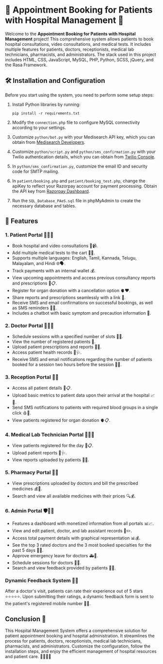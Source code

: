 # 🏥 Appointment Booking for Patients with Hospital Management 📅

Welcome to the **Appointment Booking for Patients with Hospital Management** project! This comprehensive system allows patients to book hospital consultations, video consultations, and medical tests. It includes multiple features for patients, doctors, receptionists, medical lab technicians, pharmacists, and administrators. The stack used in this project includes HTML, CSS, JavaScript, MySQL, PHP, Python, SCSS, jQuery, and the Rasa Framework.

## 🛠️ Installation and Configuration

Before you start using the system, you need to perform some setup steps:

1. Install Python libraries by running:

   ```
   pip install -r requirements.txt
   ```

2. Modify the `connection.php` file to configure MySQL connectivity according to your settings.

3. Customize `python/bot.py` with your Medisearch API key, which you can obtain from [Medisearch Developers](https://medisearch.io/developers).

4. Customize `python/script.py` and `python/sms_confirmation.py` with your Twilio authentication details, which you can obtain from [Twilio Console](https://console.twilio.com/).

5. In `python/sms_confirmation.py`, customize the email ID and security code for SMTP mailing.

6. In `patient/booking.php` and `patient/booking_test.php`, change the apiKey to reflect your Razorpay account for payment processing. Obtain the API key from [Razorpay Dashboard](https://dashboard.razorpay.com/).

7. Run the `SQL_Database_PAeS.sql` file in phpMyAdmin to create the necessary database and tables.

## 🌟 Features

### 1. Patient Portal 👩‍⚕️📆

- Book hospital and video consultations 🏨📹.
- Add multiple medical tests to the cart 💼🧪.
- Supports multiple languages: English, Tamil, Kannada, Telugu, Malayalam, and Hindi 🌐🗣️.
- Track payments with an internal wallet 💰.
- View upcoming appointments and access previous consultancy reports and prescriptions 📆📋.
- Register for organ donation with a cancellation option 🫀❤️.
- Share reports and prescriptions seamlessly with a link 🔗.
- Receive SMS and email confirmations on successful bookings, as well as SMS reminders 📲📧.
- Includes a chatbot with basic symptom and precaution information 🤖.

### 2. Doctor Portal 👨‍⚕️📅

- Schedule sessions with a specified number of slots 📅⏰.
- View the number of registered patients 👥.
- Upload patient prescriptions and reports 📄💊.
- Access patient health records 📂🩺.
- Receive SMS and email notifications regarding the number of patients booked for a session two hours before the session 📲📧.

### 3. Reception Portal 🧾🏥

- Access all patient details 👀📋.
- Upload basic metrics to patient data upon their arrival at the hospital 📈🏥.
- Send SMS notifications to patients with required blood groups in a single click 🩸📲.
- View patients registered for organ donation 🫀📋.

### 4. Medical Lab Technician Portal 🧪👨‍🔬

- View patients registered for the day 📅📋.
- Upload patient reports 📄🩺.
- View reports uploaded by patients 📂👀.

### 5. Pharmacy Portal 💊💼

- View prescriptions uploaded by doctors and bill the prescribed medicines 💰💊.
- Search and view all available medicines with their prices 🔍💰.

### 6. Admin Portal 🛡️👩‍💼

- Features a dashboard with monetized information from all portals 📊📈.
- View and edit patient, doctor, and lab assistant records 📂✏️.
- Access total payment details with graphical representation 📊💰.
- See the top 3 rated doctors and the 3 most booked specialties for the past 5 days 🌟📅.
- Approve emergency leave for doctors 🚑📆.
- Schedule sessions for doctors 📅⏰.
- Search and view feedback provided by patients 📝🔎.

### Dynamic Feedback System 🌟📝

After a doctor's visit, patients can rate their experience out of 5 stars ⭐⭐⭐⭐⭐. Upon submitting their ratings, a dynamic feedback form is sent to the patient's registered mobile number 📲📝.

## Conclusion 🎉

This Hospital Management System offers a comprehensive solution for patient appointment booking and hospital administration. It streamlines the process for patients, doctors, receptionists, medical lab technicians, pharmacists, and administrators. Customize the configuration, follow the installation steps, and enjoy the efficient management of hospital resources and patient care. 🏥👩‍⚕️💼
